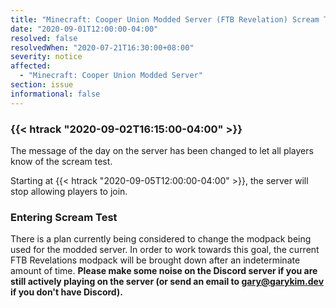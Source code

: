 ```yaml
---
title: "Minecraft: Cooper Union Modded Server (FTB Revelation) Scream Test"
date: "2020-09-01T12:00:00-04:00"
resolved: false
resolvedWhen: "2020-07-21T16:30:00+08:00"
severity: notice
affected:
  - "Minecraft: Cooper Union Modded Server"
section: issue
informational: false
---
```


### {{< htrack "2020-09-02T16:15:00-04:00" >}}

The message of the day on the server has been changed to let all players know of the scream test.

Starting at {{< htrack "2020-09-05T12:00:00-04:00" >}}, the server will stop allowing players to join.

### Entering Scream Test

There is a plan currently being considered to change the modpack being used for the modded server. In order to work towards this goal, the current FTB Revelations modpack will be brought down after an indeterminate amount of time. **Please make some noise on the Discord server if you are still actively playing on the server (or send an email to <gary@garykim.dev> if you don't have Discord).**

